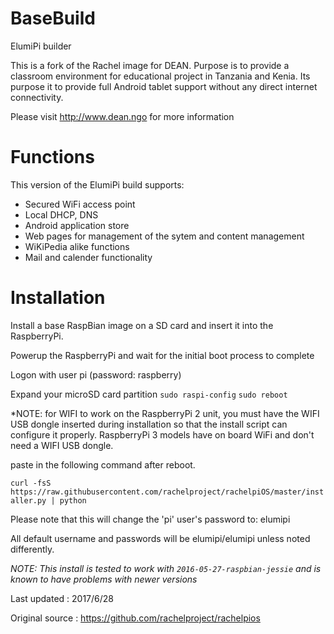 # BaseBuild
ElumiPi builder 

This is a fork of the Rachel image for DEAN. Purpose is to provide a classroom environment for educational project in Tanzania and Kenia. Its purpose it to provide full Android tablet support without any direct internet connectivity.

Please visit http://www.dean.ngo for more information

# Functions
This version of the ElumiPi build supports:
- Secured WiFi access point
- Local DHCP, DNS
- Android application store 
- Web pages for management of the sytem and content management
- WiKiPedia alike functions
- Mail and calender functionality   
 
# Installation
Install a base RaspBian image on a SD card and insert it into the RaspberryPi.

Powerup the RaspberryPi and wait for the initial boot process to complete

Logon with user pi (password: raspberry)
  
Expand your microSD card partition
`sudo raspi-config`
`sudo reboot`

*NOTE: for WIFI to work on the RaspberryPi 2 unit, you must have the WIFI USB dongle inserted
during installation so that the install script can configure it properly. RaspberryPi 3 models have on board WiFi and don't need a WIFI USB dongle.

paste in the following command after reboot.

`curl -fsS https://raw.githubusercontent.com/rachelproject/rachelpiOS/master/installer.py | python`

Please note that this will change the 'pi' user's password to: elumipi

All default username and passwords will be elumipi/elumipi unless noted differently.

*NOTE: This install is tested to work with `2016-05-27-raspbian-jessie` and is known to have problems with newer versions*

Last updated : 2017/6/28

Original source : https://github.com/rachelproject/rachelpios